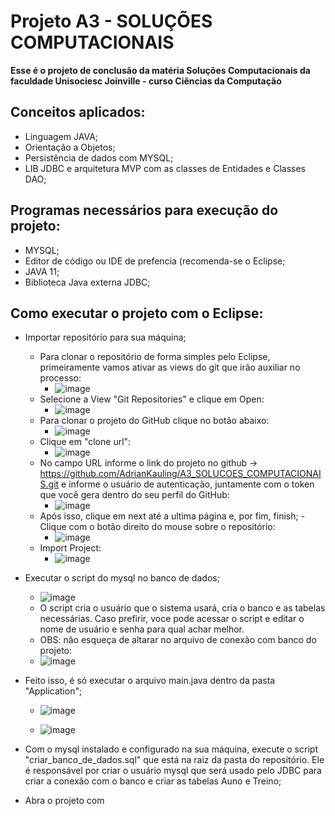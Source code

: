 # Projeto A3 - SOLUÇÕES COMPUTACIONAIS

**Esse é o projeto de conclusão da matéria Soluções Computacionais da faculdade Unisociesc Joinville - curso Ciências da Computação**

## Conceitos aplicados:
  - Linguagem JAVA;
  - Orientação a Objetos;
  - Persistência de dados com MYSQL;
  - LIB JDBC e arquitetura MVP com as classes de Entidades e Classes DAO;

## Programas necessários para execução do projeto:
  - MYSQL;
  - Editor de código ou IDE de prefencia (recomenda-se o Eclipse;
  - JAVA 11;
  - Biblioteca Java externa JDBC;

## Como executar o projeto com o Eclipse:
  - Importar repositório para sua máquina;
      - Para clonar o repositório de forma simples pelo Eclipse, primeiramente vamos ativar as views do git que irão auxiliar no processo:
          - ![image](https://github.com/user-attachments/assets/56362583-b636-4c47-ae3f-7f15546d582d)
      - Selecione a View "Git Repositories" e clique em Open:
          - ![image](https://github.com/user-attachments/assets/23565e02-816e-493c-98f6-418814353be7)
      - Para clonar o projeto do GitHub clique no botão abaixo:
          - ![image](https://github.com/user-attachments/assets/08b961cd-e985-4b67-b732-b71286e8a7c4)
      - Clique em "clone url":
          - ![image](https://github.com/user-attachments/assets/408d3366-7b3b-40d8-8161-33b65e5e3271)
      - No campo URL informe o link do projeto no github -> https://github.com/AdrianKauling/A3_SOLUCOES_COMPUTACIONAIS.git e informe o usuário de autenticação, juntamente com o token que você gera dentro do seu perfil do GitHub:
          - ![image](https://github.com/user-attachments/assets/92c79680-6ce2-4979-a714-145b90b1a104)
      - Após isso, clique em next até a ultima página e, por fim, finish;
      -Clique com o botão direito do mouse sobre o repositório:
          - ![image](https://github.com/user-attachments/assets/33f76a1f-1f5e-4e73-a36c-8376fd278c39)
      - Import Project:
          - ![image](https://github.com/user-attachments/assets/a76be80e-4c60-423c-8545-a86afc1608e3)
  - Executar o script do mysql no banco de dados;
      - ![image](https://github.com/user-attachments/assets/ff03aad5-6fd4-496d-bc81-c7243c33bb00)
      - O script cria o usuário que o sistema usará, cria o banco e as tabelas necessárias. Caso prefirir, voce pode acessar o script e editar o nome de usuário e senha para qual achar melhor.
      - OBS: não esqueça de altarar no arquivo de conexão com banco do projeto:
      - ![image](https://github.com/user-attachments/assets/f319b265-d7b9-49f8-a45d-a49e8001d956)

  - Feito isso, é só executar o arquivo main.java dentro da pasta "Application";
      - ![image](https://github.com/user-attachments/assets/7096caca-75cd-4c00-8554-88713b025c23)
    
      - ![image](https://github.com/user-attachments/assets/9ebfbbcf-3c97-4145-a142-b6a32b9a69dc)








  - Com o mysql instalado e configurado na sua máquina, execute o script "criar_banco_de_dados.sql" que está na raiz da pasta do repositório. Ele é responsável por criar o usuário mysql que será usado pelo JDBC para criar a conexão com o banco e criar as tabelas Auno e Treino;
  - Abra o projeto com 
